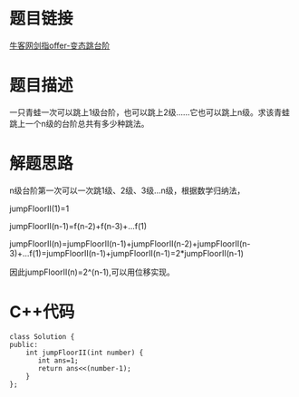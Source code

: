 # 题目链接
[牛客网剑指offer-变态跳台阶](https://www.nowcoder.com/practice/22243d016f6b47f2a6928b4313c85387?tpId=13&tqId=11162&tPage=1&rp=1&ru=%2Fta%2Fcoding-interviews&qru=%2Fta%2Fcoding-interviews%2Fquestion-ranking)
# 题目描述
一只青蛙一次可以跳上1级台阶，也可以跳上2级……它也可以跳上n级。求该青蛙跳上一个n级的台阶总共有多少种跳法。
# 解题思路
n级台阶第一次可以一次跳1级、2级、3级...n级，根据数学归纳法，

jumpFloorII(1)=1

jumpFloorII(n-1)=f(n-2)+f(n-3)+...f(1)

jumpFloorII(n)=jumpFloorII(n-1)+jumpFloorII(n-2)+jumpFloorII(n-3)+...f(1)=jumpFloorII(n-1)+jumpFloorII(n-1)=2*jumpFloorII(n-1)

因此jumpFloorII(n)=2^(n-1),可以用位移实现。

# C++代码
```
class Solution {
public:
    int jumpFloorII(int number) {
       int ans=1;
       return ans<<(number-1);
    }
};
```

